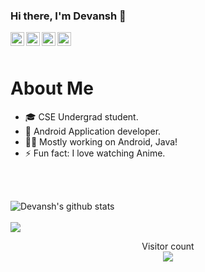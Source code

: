 ### Hi there, I'm Devansh 👋


<a href="https://www.facebook.com/devansh.agarwal.58">
  <img align="left" alt="Devansh's Facebook" width="22px" src="https://cdn.jsdelivr.net/npm/simple-icons@3.0.1/icons/facebook.svg" />
</a>
<a href="https://www.linkedin.com/in/devansh-agarwal-85ab47177/">
  <img align="left" alt="Devansh's LinkedIn" width="22px" src="https://cdn.jsdelivr.net/npm/simple-icons@v3/icons/linkedin.svg" />
</a>
<a href="https://www.instagram.com/_devanshagarwal__/">
  <img align="left" alt="Devansh's Instagram" width="22px" src="https://cdn.jsdelivr.net/npm/simple-icons@v3/icons/instagram.svg" />
</a>
<a href="https://twitter.com/Devansh15702227">
  <img align="left" alt="Devansh's Twitter" width="22px" src="https://cdn.jsdelivr.net/npm/simple-icons@3.2.0/icons/twitter.svg" />
</a> 

<!--
**devanshagar783/devanshagar783** is a ✨ _special_ ✨ repository because its `README.md` (this file) appears on your GitHub profile.

Here are some ideas to get you started:

- 🔭 I’m currently working on ...
- 🌱 I’m currently learning ...
- 👯 I’m looking to collaborate on ...
- 🤔 I’m looking for help with ...
- 💬 Ask me about ...
- 📫 How to reach me: ...
- 😄 Pronouns: ...
- ⚡ Fun fact: ...
-->


<br />
<br />

# About Me

- 🎓 CSE Undergrad student.
- 📱 Android Application developer.
- 👨‍💻 Mostly working on Android, Java!
- ⚡ Fun fact: I love watching Anime.

<br />
<br />

![Devansh's github stats](https://github-readme-stats.vercel.app/api?username=devanshagar783&show_icons=true&theme=tokyonight)
<br />
<br />
<img src="https://github-readme-stats.vercel.app/api/top-langs/?username=devanshagar783&theme=tokyonight&&layout=compact">

<p align="center"> 
  Visitor count<br>
  <img src="https://profile-counter.glitch.me/devanshagar783/count.svg" />
</p>
